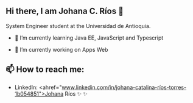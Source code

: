 
## Hi there, I am Johana C. Ríos 👋

System Engineer student at the Universidad de Antioquia.


- 🌱 I’m currently learning Java EE, JavaScript and Typescript 

- 🔭 I’m currently working on Apps Web


## 📫  How to reach me: 

- LinkedIn:
<ahref="www.linkedin.com/in/johana-catalina-ríos-torres-1b054851">Johana Ríos</a> ✨ ✨

